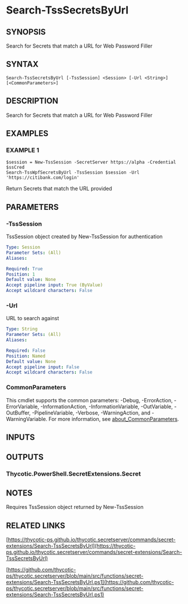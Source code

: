 # Search-TssSecretsByUrl

## SYNOPSIS
Search for Secrets that match a URL for Web Password Filler

## SYNTAX

```
Search-TssSecretsByUrl [-TssSession] <Session> [-Url <String>] [<CommonParameters>]
```

## DESCRIPTION
Search for Secrets that match a URL for Web Password Filler

## EXAMPLES

### EXAMPLE 1
```
$session = New-TssSession -SecretServer https://alpha -Credential $ssCred
Search-TssWpfSecretsByUrl -TssSession $session -Url 'https://citibank.com/login'
```

Return Secrets that match the URL provided

## PARAMETERS

### -TssSession
TssSession object created by New-TssSession for authentication

```yaml
Type: Session
Parameter Sets: (All)
Aliases:

Required: True
Position: 1
Default value: None
Accept pipeline input: True (ByValue)
Accept wildcard characters: False
```

### -Url
URL to search against

```yaml
Type: String
Parameter Sets: (All)
Aliases:

Required: False
Position: Named
Default value: None
Accept pipeline input: False
Accept wildcard characters: False
```

### CommonParameters
This cmdlet supports the common parameters: -Debug, -ErrorAction, -ErrorVariable, -InformationAction, -InformationVariable, -OutVariable, -OutBuffer, -PipelineVariable, -Verbose, -WarningAction, and -WarningVariable. For more information, see [about_CommonParameters](http://go.microsoft.com/fwlink/?LinkID=113216).

## INPUTS

## OUTPUTS

### Thycotic.PowerShell.SecretExtensions.Secret
## NOTES
Requires TssSession object returned by New-TssSession

## RELATED LINKS

[https://thycotic-ps.github.io/thycotic.secretserver/commands/secret-extensions/Search-TssSecretsByUrl](https://thycotic-ps.github.io/thycotic.secretserver/commands/secret-extensions/Search-TssSecretsByUrl)

[https://github.com/thycotic-ps/thycotic.secretserver/blob/main/src/functions/secret-extensions/Search-TssSecretsByUrl.ps1](https://github.com/thycotic-ps/thycotic.secretserver/blob/main/src/functions/secret-extensions/Search-TssSecretsByUrl.ps1)

